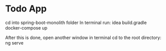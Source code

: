 # Todo App

cd into spring-boot-monolith folder
In terminal run:
idea build.gradle
docker-compose up

After this is done, open another window in terminal
cd to the root directory:
ng serve